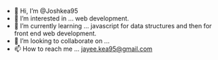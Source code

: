 - 👋 Hi, I’m @Joshkea95
- 👀 I’m interested in ... web development.
- 🌱 I’m currently learning ... javascript for data structures and then for front end web development.
- 💞️ I’m looking to collaborate on ...
- 📫 How to reach me ... jayee.kea95@gmail.com

<!---
Joshkea95/Joshkea95 is a ✨ special ✨ repository because its `README.md` (this file) appears on your GitHub profile.
You can click the Preview link to take a look at your changes.
--->
